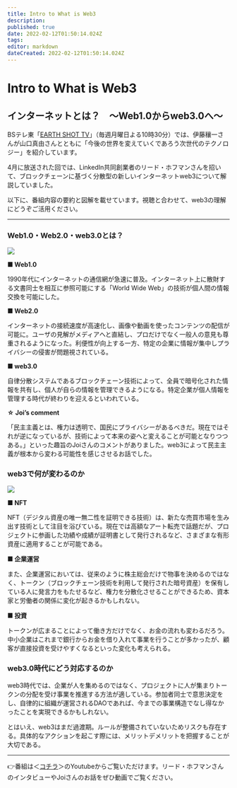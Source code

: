 ```yaml
---
title: Intro to What is Web3
description: 
published: true
date: 2022-02-12T01:50:14.024Z
tags: 
editor: markdown
dateCreated: 2022-02-12T01:50:14.024Z
---
```


# Intro to What is Web3 

## インターネットとは？　〜Web1.0からweb3.0へ〜

BSテレ東「<a href="https://www.bs-tvtokyo.co.jp/earthshottv/" target="_blank" rel="noopener noreferrer">EARTH SHOT TV</a>」（毎週月曜日よる10時30分）では、伊藤穰一さんが山口真由さんとともに「今後の世界を変えていくであろう次世代のテクノロジー」を紹介しています。


4月に放送された回では、LinkedIn共同創業者のリード・ホフマンさんを招いて、ブロックチェーンに基づく分散型の新しいインターネットweb3について解説していました。

以下に、番組内容の要約と図解を載せています。視聴と合わせて、web3の理解にどうぞご活用ください。

----

### Web1.0・Web2.0・web3.0とは？
<img src="https://user-images.githubusercontent.com/100918937/167130189-1dc2faa1-8d1b-4458-a9d3-7e17bc96fcfa.png">

**■ Web1.0**

1990年代にインターネットの通信網が急速に普及。インターネット上に散財する文書同士を相互に参照可能にする「World Wide Web」の技術が個人間の情報交換を可能にした。

**■ Web2.0**

インターネットの接続速度が高速化し、画像や動画を使ったコンテンツの配信が可能に。ユーザの見解がメディアへと直結し、プロだけでなく一般人の意見も尊重されるようになった。利便性が向上する一方、特定の企業に情報が集中しプライバシーの侵害が問題視されている。

**■ web3.0**

自律分散システムであるブロックチェーン技術によって、全員で暗号化された情報を共有し、個人が自らの情報を管理できるようになる。特定企業が個人情報を管理する時代が終わりを迎えるといわれている。

**☆ Joi’s comment**

「民主主義とは、権力は透明で、国民にプライバシーがあるべきだ。現在ではそれが逆になっているが、技術によって本来の姿へと変えることが可能となりつつある。」といった趣旨のJoiさんのコメントがありました。web3によって民主主義が根本から変わる可能性を感じさせるお話でした。
<br>

### web3で何が変わるのか
<img src="https://user-images.githubusercontent.com/100918937/167130464-90910218-f6e2-44ce-b496-69b30121e1ed.png">

**■ NFT**

NFT（デジタル資産の唯一無二性を証明できる技術）は、新たな売買市場を生み出す技術として注目を浴びている。現在では高額なアート転売で話題だが、プロジェクトに参画した功績や成績が証明書として発行されるなど、さまざまな有形資産に適用することが可能である。

**■ 企業運営**

また、企業運営においては、従来のように株主総会だけで物事を決めるのではなく、トークン（ブロックチェーン技術を利用して発行された暗号資産）を保有している人に発言力をもたせるなど、権力を分散化させることができるため、資本家と労働者の関係に変化が起きるかもしれない。

**■ 投資**

トークンが広まることによって働き方だけでなく、お金の流れも変わるだろう。中小企業はこれまで銀行からお金を借り入れて事業を行うことが多かったが、顧客が直接投資を受けやすくなるといった変化も考えられる。
<br>

### web3.0時代にどう対応するのか

web3時代では、企業が人を集めるのではなく、プロジェクトに人が集まりトークンの分配を受け事業を推進する方法が適している。参加者同士で意思決定をし、自律的に組織が運営されるDAOであれば、今までの事業構造でなし得なかったことを実現できるかもしれない。

とはいえ、web3はまだ過渡期。ルールが整備されていないためリスクも存在する。具体的なアクションを起こす際には、メリットデメリットを把握することが大切である。

---
👉番組は＜<a href="https://youtu.be/MqGSojMbb1E" target="_blank" rel="noopener noreferrer">コチラ</a>＞のYoutubeからご覧いただけます。リード・ホフマンさんのインタビューやJoiさんのお話をぜひ動画でご覧ください。


